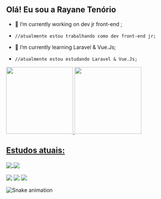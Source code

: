 ## Olá! Eu sou a Rayane Tenório

- 🔭 I’m currently working on dev jr front-end ;
-     //atualmente estou trabalhando como dev front-end jr;
- 🌱 I’m currently learning Laravel & Vue.Js;
-     //atualmente estou estudando Laravel & Vue.Js;

<div>
    <a href="https://github.com/rayanetenorios">
    <img height="180em" src="https://github-readme-stats.vercel.app/api?username=rayanetenorios&show_icons=true&theme=radical&include_all_commits=true&count_private=true"/>
    <img height="180em" src="https://github-readme-stats.vercel.app/api/top-langs/?username=rayanetenorios&layout=compact&langs_count=7&theme=radical"/>
</div>
  
 ## Estudos atuais:
<div>
   <a href="https://github.com/rayanetenorios/estudosJavaScript">
     <img align="center" src="https://github-readme-stats.vercel.app/api/pin/?username=rayanetenorios&repo=estudosJavaScript&theme=radical" />
    </a>
   
<a href="https://github.com/rayanetenorios/app_super_gestao">
  <img align="center" src="https://github-readme-stats.vercel.app/api/pin/?username=rayanetenorios&repo=app_super_gestao&theme=radical" />
</a>
</div>
  
<div style="display: inline_block"><br>
  <a href="https://instagram.com/rayanemtenorio" target="_blank"><img src="https://img.shields.io/badge/-Instagram-%23E4405F?style=for-the-badge&logo=instagram&logoColor=white" target="_blank"></a>
  <a href = "mailto:tenoriosrayane@gmail.com"><img src="https://img.shields.io/badge/-Gmail-%23333?style=for-the-badge&logo=gmail&logoColor=white" target="_blank"></a>
  <a href="https://www.linkedin.com/in/rayanetenorios" target="_blank"><img src="https://img.shields.io/badge/-LinkedIn-%230077B5?style=for-the-badge&logo=linkedin&logoColor=white" target="_blank"></a> 
    
![Snake animation](https://github.com/rayanetenorios/rayanetenorios/blob/output/github-contribution-grid-snake.svg)
</div>

